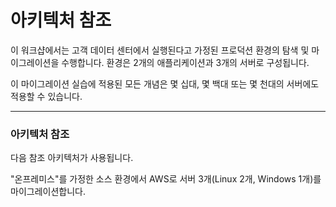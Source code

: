 # 아키텍처 참조

이 워크샵에서는 고객 데이터 센터에서 실행된다고 가정된 프로덕션 환경의 탐색 및 마이그레이션을 수행합니다. 환경은 2개의 애플리케이션과 3개의 서버로 구성됩니다.

이 마이그레이션 실습에 적용된 모든 개념은 몇 십대, 몇 백대 또는 몇 천대의 서버에도 적용할 수 있습니다.

***

### 아키텍처 참조

다음 참조 아키텍처가 사용됩니다.

"온프레미스"를 가정한 소스 환경에서 AWS로 서버 3개(Linux 2개, Windows 1개)를 마이그레이션합니다.
